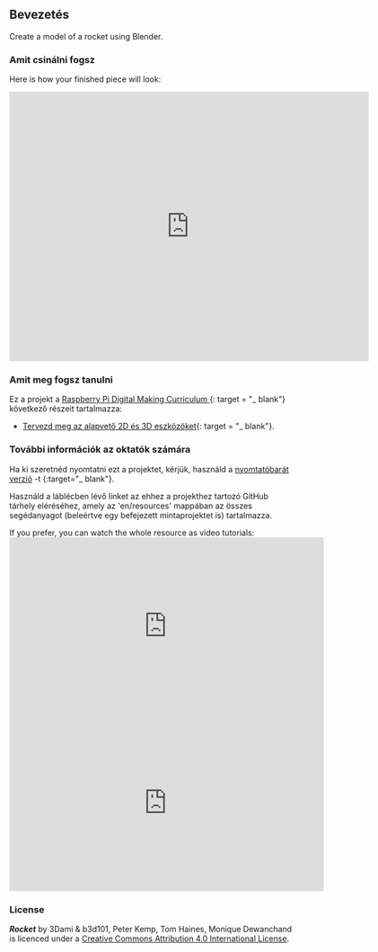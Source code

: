 ## Bevezetés

Create a model of a rocket using Blender.

### Amit csinálni fogsz

Here is how your finished piece will look:

<div class="sketchfab-embed-wrapper"><iframe width="640" height="480" src="https://sketchfab.com/models/5660fd9d487e4175bd3b7d97c6277f39/embed" frameborder="0" allowvr allowfullscreen mozallowfullscreen="true" webkitallowfullscreen="true" onmousewheel=""></iframe>
</div>

### Amit meg fogsz tanulni

Ez a projekt a [Raspberry Pi Digital Making Curriculum ](http://rpf.io/curriculum){: target = "_ blank"} következő részeit tartalmazza:

+ [Tervezd meg az alapvető 2D és 3D eszközöket](https://curriculum.raspberrypi.org/design/creator/){: target = "_ blank"}.

### További információk az oktatók számára

Ha ki szeretnéd nyomtatni ezt a projektet, kérjük, használd a [nyomtatóbarát verzió](https://projects.raspberrypi.org/en/projects/blender-rocket/print) -t {:target="_ blank"}.

Használd a láblécben lévő linket az ehhez a projekthez tartozó GitHub tárhely eléréséhez, amely az 'en/resources' mappában az összes segédanyagot (beleértve egy befejezett mintaprojektet is) tartalmazza.

If you prefer, you can watch the whole resource as video tutorials: <iframe width="560" height="315" src="https://www.youtube.com/embed/SlhTaqJvqlo?rel=0" frameborder="0" allowfullscreen mark="crwd-mark"></iframe> <iframe width="560" height="315" src="https://www.youtube.com/embed/7jj5e2LckMQ?rel=0" frameborder="0" allowfullscreen mark="crwd-mark"></iframe> 

### License

***Rocket*** by 3Dami & b3d101, Peter Kemp, Tom Haines, Monique Dewanchand is licenced under a [Creative Commons Attribution 4.0 International License](http://creativecommons.org/licenses/by-sa/4.0/).